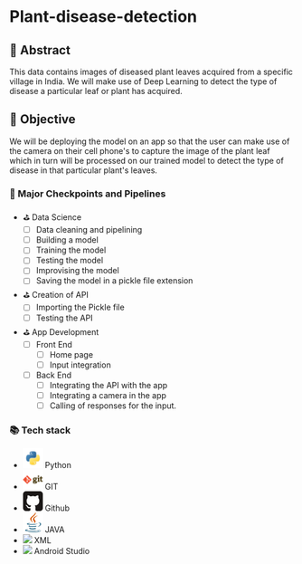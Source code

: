 # Plant-disease-detection

## 📄 Abstract
This data contains images of diseased plant leaves acquired from a specific village in India. 
We will make use of Deep Learning to detect the type of disease a particular leaf or plant has acquired.

## 🎯 Objective 
We will be deploying the model on an app so that the user can make use of the camera on their cell phone's to capture the image of the plant leaf which in turn will be processed on our trained model to detect the type of disease in that particular plant's leaves.

### 📍 Major Checkpoints and Pipelines 
- ⛳ Data Science
   - [ ] Data cleaning and pipelining
   - [ ] Building a model
   - [ ] Training the model
   - [ ] Testing the model
   - [ ] Improvising the model
   - [ ] Saving the model in a pickle file extension
- ⛳ Creation of API
   - [ ] Importing the Pickle file
   - [ ] Testing the API
- ⛳ App Development
   - [ ] Front End
      - [ ] Home page
      - [ ] Input integration
   - [ ] Back End
      - [ ] Integrating the API with the app
      - [ ] Integrating a camera in the app
      - [ ] Calling of responses for the input.

### 📚 Tech stack
- <code><img height="35" src="https://raw.githubusercontent.com/github/explore/80688e429a7d4ef2fca1e82350fe8e3517d3494d/topics/python/python.png"></code> Python
- <code><img height="35" src="https://raw.githubusercontent.com/github/explore/80688e429a7d4ef2fca1e82350fe8e3517d3494d/topics/git/git.png"></code> GIT
- <code><img height="35" src="https://github.com/edent/SuperTinyIcons/blob/master/images/svg/github.svg"></code> Github
- <code><img height="35" src="https://raw.githubusercontent.com/github/explore/80688e429a7d4ef2fca1e82350fe8e3517d3494d/topics/java/java.png"></code> JAVA
- <code><img height="35" src="https://png.pngtree.com/element_our/png_detail/20181227/xml-vector-icon-png_287418.jpg"></code> XML
- <code><img height="35" src="https://www.kindpng.com/picc/m/25-255595_icon-android-studio-logo-hd-png-download.png"></code> Android Studio

